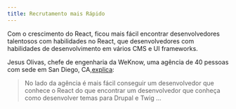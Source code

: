 ```yaml
---
title: Recrutamento mais Rápido
---
```


Com o crescimento do React, ficou mais fácil encontrar desenvolvedores talentosos com habilidades no React, que desenvolvedores com habilidades de desenvolvimento em vários CMS e UI frameworks.

Jesus Olivas, chefe de engenharia da WeKnow, uma agência de 40 pessoas com sede em San Diego, CA,[explica](https://www.youtube.com/watch?v=tWu1xfF18FI&feature=youtu.be&t=2392):

> No lado da agência é mais fácil conseguir um desenvolvedor que conhece o React do que encontrar um desenvolvedor que conheça como desenvolver temas para Drupal e Twig ...
